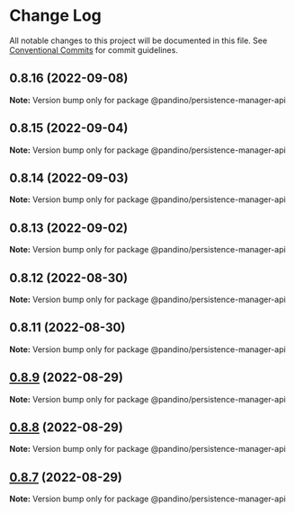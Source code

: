 # Change Log

All notable changes to this project will be documented in this file.
See [Conventional Commits](https://conventionalcommits.org) for commit guidelines.

## 0.8.16 (2022-09-08)

**Note:** Version bump only for package @pandino/persistence-manager-api

## 0.8.15 (2022-09-04)

**Note:** Version bump only for package @pandino/persistence-manager-api

## 0.8.14 (2022-09-03)

**Note:** Version bump only for package @pandino/persistence-manager-api

## 0.8.13 (2022-09-02)

**Note:** Version bump only for package @pandino/persistence-manager-api

## 0.8.12 (2022-08-30)

**Note:** Version bump only for package @pandino/persistence-manager-api

## 0.8.11 (2022-08-30)

**Note:** Version bump only for package @pandino/persistence-manager-api

## [0.8.9](https://github.com/BlackBeltTechnology/pandino/compare/v0.8.8...v0.8.9) (2022-08-29)

**Note:** Version bump only for package @pandino/persistence-manager-api

## [0.8.8](https://github.com/BlackBeltTechnology/pandino/compare/v0.8.7...v0.8.8) (2022-08-29)

**Note:** Version bump only for package @pandino/persistence-manager-api

## [0.8.7](https://github.com/BlackBeltTechnology/pandino/compare/v0.8.6...v0.8.7) (2022-08-29)

**Note:** Version bump only for package @pandino/persistence-manager-api
